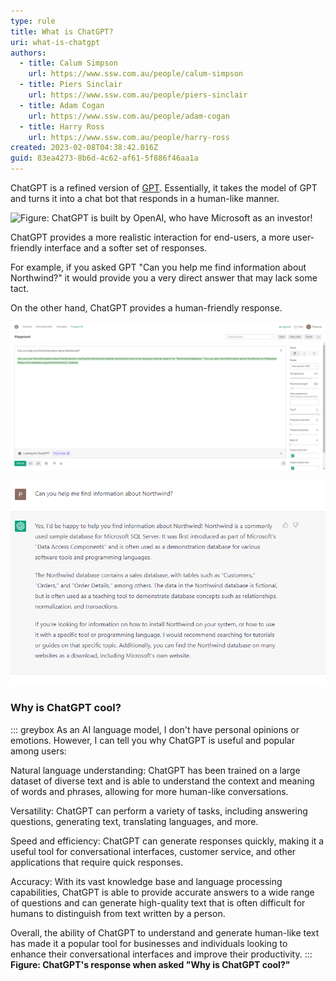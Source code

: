 ```yaml
---
type: rule
title: What is ChatGPT?
uri: what-is-chatgpt
authors:
  - title: Calum Simpson
    url: https://www.ssw.com.au/people/calum-simpson
  - title: Piers Sinclair
    url: https://www.ssw.com.au/people/piers-sinclair
  - title: Adam Cogan
    url: https://www.ssw.com.au/people/adam-cogan
  - title: Harry Ross
    url: https://www.ssw.com.au/people/harry-ross
created: 2023-02-08T04:38:42.016Z
guid: 83ea4273-8b6d-4c62-af61-5f886f46aa1a
---
```

ChatGPT is a refined version of [GPT](/what-is-gpt-3). Essentially, it takes the model of GPT and turns it into a chat bot that responds in a human-like manner.

<!--endintro-->

![Figure: ChatGPT is built by OpenAI, who have Microsoft as an investor!](https://user-images.githubusercontent.com/79821522/217777805-6062870f-a7c0-4d46-b701-dd0141f6bddc.png)

ChatGPT provides a more realistic interaction for end-users, a more user-friendly interface and a softer set of responses.

For example, if you asked GPT "Can you help me find information about Northwind?" it would provide you a very direct answer that may lack some tact.

On the other hand, ChatGPT provides a human-friendly response.

![Figure: GPT is very precise, but it isn't very human-like](gpt3findnorthwind.png)

![Figure: ChatGPT gives a more human-friendly response](chatgptfindnorthwind.png)

### Why is ChatGPT cool?
::: greybox
As an AI language model, I don't have personal opinions or emotions. However, I can tell you why ChatGPT is useful and popular among users:

Natural language understanding: ChatGPT has been trained on a large dataset of diverse text and is able to understand the context and meaning of words and phrases, allowing for more human-like conversations.

Versatility: ChatGPT can perform a variety of tasks, including answering questions, generating text, translating languages, and more.

Speed and efficiency: ChatGPT can generate responses quickly, making it a useful tool for conversational interfaces, customer service, and other applications that require quick responses.

Accuracy: With its vast knowledge base and language processing capabilities, ChatGPT is able to provide accurate answers to a wide range of questions and can generate high-quality text that is often difficult for humans to distinguish from text written by a person.

Overall, the ability of ChatGPT to understand and generate human-like text has made it a popular tool for businesses and individuals looking to enhance their conversational interfaces and improve their productivity.
:::
**Figure: ChatGPT's response when asked "Why is ChatGPT cool?"**
